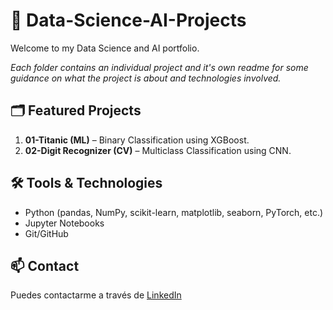 # 🧠 Data-Science-AI-Projects

Welcome to my Data Science and AI portfolio.

*Each folder contains an individual project and it's own readme for some guidance on what the project is about and technologies involved.*

## 🗂️ Featured Projects
1. **01-Titanic (ML)** – Binary Classification using XGBoost.
2. **02-Digit Recognizer (CV)** – Multiclass Classification using CNN.

## 🛠️ Tools & Technologies

- Python (pandas, NumPy, scikit-learn, matplotlib, seaborn, PyTorch, etc.)
- Jupyter Notebooks
- Git/GitHub

## 📫 Contact

Puedes contactarme a través de [LinkedIn](#)
